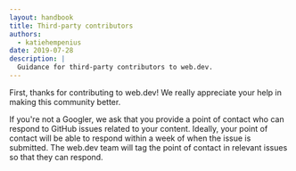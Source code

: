 ```yaml
---
layout: handbook
title: Third-party contributors
authors:
  - katiehempenius
date: 2019-07-28
description: |
  Guidance for third-party contributors to web.dev.
---
```


First, thanks for contributing to web.dev! We really appreciate your help in making this community better.

If you're not a Googler, we ask that you provide a point of contact who can respond to GitHub issues related to your content.  Ideally, your point of contact will be able to respond within a week of when the issue is submitted. The web.dev team will tag the point of contact in relevant issues so that they can respond.
